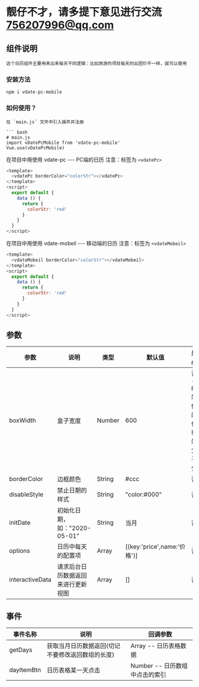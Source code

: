 # 靓仔不才，请多提下意见进行交流 <756207996@qq.com>

## 组件说明
```
这个日历组件主要用来出来每天不同逻辑：比如旅游的项目每天的出团价不一样，就可以使用
```

### 安装方法
```
npm i vdate-pc-mobile
```

### 如何使用？
```
在 `main.js` 文件中引入插件并注册

``` bash
# main.js
import vDatePcMobile from 'vdate-pc-mobile'
Vue.use(vDatePcMobile)
```
在项目中用使用 vdate-pc --- PC端的日历
注意：标签为 `<vdatePc>`
```js
<template>
  <vdatePc borderColor="colorStr"></vdatePc>
</template>
<script>
  export default {
    data () {
      return {
        colorStr: 'red'
      }
    }
  }
</script>
```
在项目中用使用 vdate-mobeil --- 移动端的日历
注意：标签为 `<vdateMobeil>`
```js
<template>
  <vdateMobeil borderColor="colorStr"></vdateMobeil>
</template>
<script>
  export default {
    data () {
      return {
        colorStr: 'red'
      }
    }
  }
</script>
```


## 参数

| 参数 | 说明 | 类型 | 默认值 | 是否必传 |
| ------ | ------ | ------ | ------ | ------ |
| boxWidth | 盒子宽度 | Number | 600 | 否---PC端取传进的值，移动端取父盒子百分百 |
| borderColor | 边框颜色 | String | #ccc | 否 |
| disableStyle | 禁止日期的样式 | String | "color:#000" | 否 |
| initDate | 初始化日期，如："2020-05-01" | String | 当月 | 否 |
| options | 日历中每天的配置项 | Array | [{key:'price',name:'价格'}] | 否 |
| interactiveData | 请求后台日历数据返回来进行更新视图 | Array | [] | 否 |

## 事件

| 事件名称 | 说明 | 回调参数 |
| ------ | ------ | ------ |
| getDays | 获取当月日历数据返回(切记不要修改返回数组的长度) | Array -- 日历表格数据 |
| dayItemBtn | 日历表格某一天点击 | Number -- 日历数组中点击的索引 |
